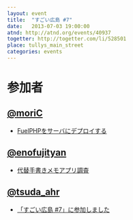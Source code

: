 ```yaml
---
layout: event
title:  "すごい広島 #7"
date:   2013-07-03 19:00:00
atnd: http://atnd.org/events/40937
togetter: http://togetter.com/li/528501
place: tullys_main_street
categories: events
---
```


# 参加者

## [@moriC](https://twitter.com/CentBoss)

* [FuelPHPをサーバにデプロイする](http://blog.mori-theta.net/?p=185)

## [@enofujityan](https://twitter.com/enofujityan)

* [代替手書きメモアプリ調査](http://enofujityan.tumblr.com/post/54505841753)

## [@tsuda_ahr](https://twitter.com/tsuda_ahr)

* [「すごい広島 #7」に参加しました](http://ooltcloud.expressweb.jp/201307/article_04231557.html) 
